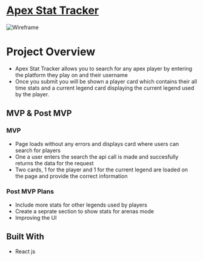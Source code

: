 # <strong> [Apex Stat Tracker](https://apexstatstraker.netlify.app/)</strong>

![Wireframe](https://res.cloudinary.com/dsk8h1adc/image/upload/v1676404867/Screen_Shot_2023-02-14_at_3.00.48_PM_ywtvwr.png)

# Project Overview

- Apex Stat Tracker allows you to search for any apex player by entering the platform they play on and their username
- Once you submit you will be shown a player card which contains their all time stats and a current legend card displaying the current legend used by the player.

## MVP & Post MVP

### MVP
- Page loads without any errors and displays card where users can search for players
- One a user enters the search the api call is made and succesfully returns the data for the request
- Two cards, 1 for the player and 1 for the current legend are loaded on the page and provide the correct information

### Post MVP Plans
- Include more stats for other legends used by players
- Create a seprate section to show stats for arenas mode
- Improving the UI 

## Built With
- React js
